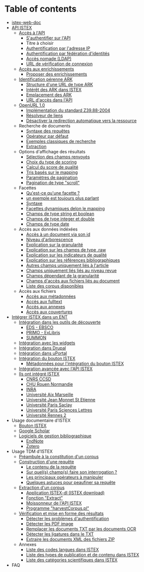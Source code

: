 # Table of contents

* [istex-web-doc](README.md)
* [API ISTEX](api/README.md)
  * [Accès à l'API](api/access/README.md)
    * [S'authentifier sur l'API](api/access/auth-modes.md)
    * Titre à choisir
    * [Authentification par l'adresse IP](api/access/ip.md)
    * [Authentification par fédération d'identités](api/access/fede.md)
    * [Accès nomade \(LDAP\)](api/access/ldap.md)
    * [URL de vérification de connexion](api/access/check.md)
  * [Accès aux enrichissements](api/enrichments/README.md)
    * [Proposer des enrichissements](api/enrichments/new-enrichment-guide.md)
  * [Identification pérenne ARK](api/ark/README.md)
    * [Structure d'une URL de type ARK](api/ark/syntaxe.md)
    * [Intérêt des ARK dans ISTEX](api/ark/why.md)
    * [Emplacement des ARK](api/ark/metadata.md)
    * [URL d'accès dans l'API](api/ark/url.md)
  * [OpenURL 1.0](api/openurl/README.md)
    * [Implémentation du standard Z39.88-2004](api/openurl/standard.md)
    * [Résolveur de liens](api/openurl/link-solver.md)
    * [Désactiver la redirection automatique vers la ressource](api/openurl/noredirect.md)
  * Recherche de documents
    * [Syntaxe des requêtes](api/search/syntaxe.md)
    * [Opérateur par défaut](api/search/default-operator.md)
    * [Exemples classiques de recherche](api/search/search-examples.md)
    * [Extraction](api/search/extract-feature.md)
  * Options d'affichage des résultats
    * [Sélection des champs renvoyés](api/results/output-fields.md)
    * [Choix du type de scoring](api/results/scoring.md)
    * [Calcul du score de qualité](api/results/quality-indicators.md)
    * [Tris basés sur le mapping](api/results/sortby.md)
    * [Paramètres de pagination](api/results/pagination.md)
    * [Pagination de type "scroll"](api/results/scroll.md)
  * Facettes
    * [Qu'est-ce qu'une facette ?](api/facets/description.md)
    * [un exemple est toujours plus parlant](api/facets/example.md)
    * [Syntaxe](api/facets/syntaxe.md)
    * [Facettes dynamiques delon le mapping](api/facets/dynamic-facet.md)
    * [Champs de type string et boolean](api/facets/strings-and-booleans-fileds.md)
    * [Champs de type integer et double](api/facets/integers-and-doubles-fileds.md)
    * [Champs de type date](api/facets/dates-fileds.md)
  * Accès aux données indéxées
    * [Accès à un document via son id](api/fields/idistex.md)
    * [Niveau d'arborescence](api/fields/nested.md)
    * [Explication sur la granularité](api/fields/doc-object-granularity.md)
    * [Explication sur les champs de type .raw](api/fields/raw.md)
    * [Explication sur les indicateurs de qualité](api/fields/quality-indicators.md)
    * [Explication sur les références bibliographiques](api/fields/refbibs.md)
    * [Autres champs uniquement liés à l'article](api/fields/article-fields.md)
    * [Champs uniquement liés liés au niveau revue](api/fields/host-fields.md)
    * [Champs dépendant de la granularité](api/fields/common-fields.md)
    * [Champs d'accès aux fichiers liés au document](api/fields/files.md)
    * [Liste des corpus disponibles](api/fields/corpus-list.md)
  * Accès aux fichiers
    * [Accès aux métadonnées](api/files/metadata.md)
    * [Accès aux fulltext](api/files/acces-aux-fulltext.md)
    * [Accès aux annexes](api/files/annexes.md)
    * [Accès aux couvertures](api/files/covers.md)
* [Intégrer ISTEX dans un ENT](integration/README.md)
  * [Intégration dans les outils de découverte](integration/discovery-tools/README.md)
    * [EDS - EBSCO](integration/discovery-tools/eds-ebsco.md)
    * [PRIMO - ExLibris](integration/discovery-tools/primo-exlibris.md)
    * [SUMMON](integration/discovery-tools/summon.md)
  * [Intégration avec les widgets](integration/widgets.md)
  * [Intégration dans Drupal](integration/drupal.md)
  * [Intégration dans uPortal](integration/uportal.md)
  * [Intégration du bouton ISTEX](integration/bouton/README.md)
    * [Métadonnées pour l'intégration du bouton ISTEX](integration/bouton/improved-metadata.md)
  * [Intégration avancée avec l'API ISTEX](integration/advanced-api.md)
  * [Ils ont intégré ISTEX](integration/examples/README.md)
    * [CNRS CCSD](integration/examples/ccsd.md)
    * [CHU Rouen Normandie](integration/examples/chu-rouen-normandie.md)
    * [INRA](integration/examples/inra.md)
    * [Université Aix Marseille](integration/examples/amu.md)
    * [Université Jean Monnet St Etienne](integration/examples/ujm.md)
    * [Université Paris Saclay](integration/examples/univ-paris-saclay.md)
    * [Université Paris Sciences Lettres](integration/examples/psl.md)
    * [Université Rennes 2](integration/examples/univ-rennes2.md)
* Usage documentaire d'ISTEX
  * [Bouton ISTEX](doc/bouton-istex.md)
  * [Google Scholar](doc/google-scholar.md)
  * [Logiciels de gestion bibliographique](doc/bib/README.md)
    * [EndNote](doc/bib/endnote.md)
    * [Zotero](doc/bib/zotero.md)
* Usage TDM d'ISTEX
  * [Préambule à la constitution d'un corpus](tdm/introduction.md)
  * [Construction d'une requête](tdm/requetage/README.md)
    * [Le contenu de la requête](tdm/requetage/syntaxe.md)
    * [Sur quel\(s\) champ\(s\) faire son interrogation ?](tdm/requetage/champs.md)
    * [Les principaux opérateurs à manipuler](tdm/requetage/operateurs.md)
    * [Quelques astuces pour peaufiner sa requête](tdm/requetage/astuces.md)
  * [Extraction d'un corpus](tdm/extraction/README.md)
    * [Application ISTEX-dl \(ISTEX download\)](tdm/extraction/istex-dl.md)
    * [Fonction "Extract"](tdm/extraction/extract-feature.md)
    * [Moissonneur de l'API ISTEX](tdm/extraction/istex-api-harvester.md)
    * [Programme "harvestCorpus.pl"](tdm/extraction/harvest-corpus.pl.md)
  * [Vérification et mise en forme des résultats](tdm/verification/README.md)
    * [Détecter les problèmes d'authentification](tdm/verification/auth-problems.md)
    * [Détecter les PDF image](tdm/verification/detect-image-pdf.md)
    * [Remplacer les documents TXT par les documents OCR](tdm/verification/get-ocr.md)
    * [Détecter les ligatures dans le TXT](tdm/verification/ligatures.md)
    * [Extraire les documents XML des fichiers ZIP](tdm/verification/extract-xml-from-zip.md)
  * Annexes
    * [Liste des codes langues dans ISTEX](tdm/annexes/codes-langues.md)
    * [Liste des types de publication et de contenu dans ISTEX](tdm/annexes/publication-type.md)
    * [Liste des catégories scientifiques dans ISTEX](tdm/annexes/scientific-categories.md)
* FAQ

